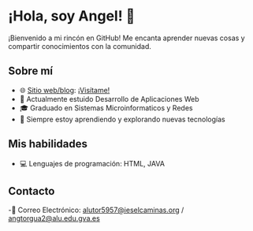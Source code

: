 # ¡Hola, soy Angel! 👋

¡Bienvenido a mi rincón en GitHub! Me encanta aprender nuevas cosas y compartir conocimientos con la comunidad.

## Sobre mí

- 🌐 [Sitio web/blog](https://github.com/angelTormos): [¡Visítame!](https://github.com/angelTormos)
- 💼 Actualmente estuido Desarrollo de Aplicaciones Web
- 🎓 Graduado en Sistemas Microinformaticos y Redes
- 🌱 Siempre estoy aprendiendo y explorando nuevas tecnologías

## Mis habilidades

- 💻 Lenguajes de programación: HTML, JAVA
<!-- - 🚀 Tecnologías: [Lista de tecnologías]-->
<!-- - 📚 Frameworks: [Lista de frameworks]-->

## Contacto

-📧 Correo Electrónico: alutor5957@ieselcaminas.org / angtorgua2@alu.edu.gva.es

